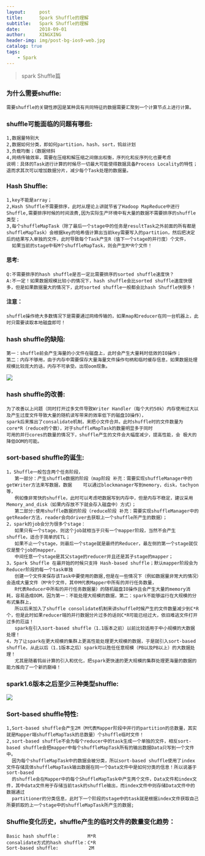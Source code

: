 ```yaml
---
layout:     post
title:      Spark Shuffle的理解
subtitle:   Spark Shuffle的理解
date:       2018-09-01
author:     XINGXING
header-img: img/post-bg-ios9-web.jpg
catalog: true
tags:
    - Spark
---
```


>
>spark Shuffle篇
> 

### 为什么需要shuffle:
    需要shuffle的关键性原因是某种具有共同特征的数据需要汇聚到一个计算节点上进行计算。

### shuffle可能面临的问题有哪些:
    1,数据量特别大
    2,数据如何分类，即如何partition，hash，sort，钨丝计划
    3,负载均衡；（数据倾斜
    4,网络传输效率，需要在压缩和解压缩之间做出权衡，序列化和反序列化也要考虑
    说明：具体的Task进行计算的时候尽一切最大可能使得数据具备Process Locality的特性；退而求其次可以增加数据分片，减少每个Task处理的数据量。

### Hash Shuffle:
    1,key不能是array；
    2,Hash Shuffle不需要排序，此时从理论上讲就节省了Hadoop MapReduce中进行Shuffle,需要排序时候的时间浪费,因为实际生产环境中有大量的数据不需要排序的shuffle类型；
    3,每个shuffleMapTask（除了最后一个stage中的任务是resultTask之外前面的所有都是shuffleMapTask）会根据key的哈希值计算出当前key需要写入的partition，然后把决定后的结果写入单独的文件，此时导致每个Task产生R（值下一个stage的并行度）个文件，
      如果当前的stage中有M个shuffleMapTask，则会产生M*R个文件！

#### 思考:       
    Q:不需要排序的hash shuffle是否一定比需要排序的sorted shuffle速度快？
    A:不一定！如果数据规模比较小的情况下，hash shuffle会比sorted shuffle速度快很多，但是如果数据量大的情况下，此时sorted shuffle一般都会比hash Shuffle快很多！
    
#### 注意：
    shuffle操作绝大多数情况下是需要通过网络传输的，如果map和reducer在同一台机器上，此时只需要读取本地磁盘即可！

### hash shuffle的缺陷:
    第一：shuffle前会产生海量的小文件在磁盘上，此时会产生大量耗时低效的IO操作；
    第二：内存不够用，由于内存中需要保存大量海量文件操作句柄和临时缓存信息，如果数据处理规模比较庞大的话，内存不可承受。出现oom现象。
![](https://ws3.sinaimg.cn/large/0069RVTdgy1fuyfwlkp15j31kw0npdks.jpg)

### hash shuffle的改善:
    为了改善以上问题（同时打开过多文件导致Writer Handler（每个大约50k）内存使用过大以及产生过度文件导致大量的随机读写带来的效率低下的磁盘IO操作），
    spark后来推出了consalidate机制，来把小文件合并。此时shuffle时的文件数量为core*R（reduce的个数），对于shuffleMapTask的数量明显多于同时
    可用的并行cores的数量的情况下，shuffle产生的文件会大幅度减少，提高性能，会 极大的降低OOM的可能。

### sort-based shuffle的诞生:
    1，Shuffle一般包含两个任务阶段，
       第一部分：产生shuffle数据的阶段（map阶段 补充：需要实现shuffleManager中的getWriter方法来写数据，数据    可以通过blockmanager写到memory，disk，tachyon等，
       例如像非常快的shuffle，此时可以考虑吧数据写到内存中，但是内存不稳定，建议采用Memory_and_disk（如果内存放不下就会存入磁盘中）方式）；
       第二部分:使用shuffle数据的阶段（reduce阶段 补充：需要实现shuffleManager中的getReader方法，reader会向driver去获取上一个shuffle所产生的数据）；
    2，spark的job会分为很多个stage：
       如果只有一个stage，则这个job就相当于只有一个mapper阶段，当然不会产生shuffle，适合于简单的ETL；
       如果不止一个stage，则最后一个stage就是最终的Reducer，最左侧的第一个stage就仅仅是整个job的mapper，
       中间任意一个stage是其父stage的reducer并且还是其子stage的mapper；
    3，Spark Shuffle 在最开始的时候只支持 Hash-based shuffle；默认mapper阶段会为Reducer阶段的每一个task单独
       创建一个文件来保存该Task中要使用的数据,但是在一些情况下（例如数据量非常大的情况）会造成大量文件（M*R个文件，其中M代表Mapper中所有的并行任务数量，
       R代表Reducer中所有的并行任务数据量）的随机磁盘IO操作且会产生大量的memory消耗，容易造成OOM，因为第一：不能处理大规模的数据，第二：spark不能够运行在大规模的分布式集群上，
       所以后来加入了shuffle consolidate机制来讲shuffle时候产生的文件数量减少到C*R个，但是此时如果reducer端的并行数据分片过多的话则C*R可能已经过大，依旧难逃文件打开过多的厄运！
       spark在引入sort-based shuffle（1.1版本之前）以前比较适用于中小规模的大数据处理！
    4，为了让spark在更大规模的集群上更高性能处理更大规模的数据，于是就引入sort-based shuffle，从此以后（1.1版本之后）spark可以胜任任意规模（PB以及PB以上）的大数据处理！
       尤其是随着钨丝计算的引入和优化，把spark更快速的更大规模的集群处理更海量的数据的能力推向了一个新的巅峰！

### spark1.6版本之后至少三种类型shuffle:
![](https://ws2.sinaimg.cn/large/0069RVTdgy1fuyg7hchqvj30yq05ht9d.jpg)

### Sort-based shuffle特性:
    1,Sort-based shuffle会产生2M（M代表Mapper阶段中并行的partition的总数量，其实就是Mapper端shuffleMapTask的总数量）个shuffle临时文件！
    2,sort-based shuffle不会为每个reducer中的task生成一个单独的文件，相反sort-based shuffle会把mapper中每个shuffleMapTask所有的输出数据Data只写到一个文件中。
      因为每个shuffleMapTask中的数据会被分类，所以sort-based shuffle使用了index文件存储具体shuffleMapTask输出数据在同一个Data文件中是如何分类的信息！所以说基于sort-based
      的shuffle会在Mapper中的每个ShuffleMapTask中产生两个文件，Data文件和index文件，其中data文件用于存储当前task的shuffle输出，而index文件中则存储Data文件中的数据通过
      partitioner的分类信息，此时下一个阶段的stage中的task就是根据index文件获取自己所要抓取的上一个stage中的shuffleMapTask所产生的数据;

###  Shuffle变化历史，shuffle产生的临时文件的数量变化趋势：
    Basic hash shuffle：          M*R
    consalidate方式的hash shuffle：C*R
    Sort-based shuffle:           2M

    


	
